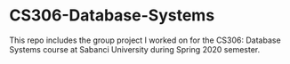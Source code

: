 # CS306-Database-Systems

This repo includes the group project I worked on for the CS306: Database Systems course at Sabanci University during Spring 2020 semester.
